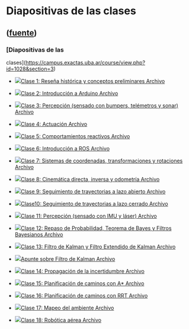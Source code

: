 # Diapositivas de las clases
([fuente](https://campus.exactas.uba.ar/course/view.php?id=1028&section=3))
---
### [Diapositivas de las
clases](https://campus.exactas.uba.ar/course/view.php?id=1028&section=3)

  - [![ ](https://campus.exactas.uba.ar/theme/image.php/aardvark/core/1524752928/f/pdf-24)Clase 1: Reseña histórica y conceptos preliminares Archivo](https://campus.exactas.uba.ar/mod/resource/view.php?id=60030)

  - [![ ](https://campus.exactas.uba.ar/theme/image.php/aardvark/core/1524752928/f/pdf-24)Clase 2: Introducción a Arduino Archivo](https://campus.exactas.uba.ar/mod/resource/view.php?id=60072)

  - [![ ](https://campus.exactas.uba.ar/theme/image.php/aardvark/core/1524752928/f/pdf-24)Clase 3: Percepción (sensado con bumpers, telémetros y sonar) Archivo](https://campus.exactas.uba.ar/mod/resource/view.php?id=60310)

  - [![ ](https://campus.exactas.uba.ar/theme/image.php/aardvark/core/1524752928/f/pdf-24)Clase 4: Actuación Archivo](https://campus.exactas.uba.ar/mod/resource/view.php?id=60424)

  - [![ ](https://campus.exactas.uba.ar/theme/image.php/aardvark/core/1524752928/f/pdf-24)Clase 5: Comportamientos reactivos Archivo](https://campus.exactas.uba.ar/mod/resource/view.php?id=60522)

  - [![ ](https://campus.exactas.uba.ar/theme/image.php/aardvark/core/1524752928/f/pdf-24)Clase 6: Introducción a ROS Archivo](https://campus.exactas.uba.ar/mod/resource/view.php?id=60823)

  - [![ ](https://campus.exactas.uba.ar/theme/image.php/aardvark/core/1524752928/f/pdf-24)Clase 7: Sistemas de coordenadas, transformaciones y rotaciones Archivo](https://campus.exactas.uba.ar/mod/resource/view.php?id=61058)

  - [![ ](https://campus.exactas.uba.ar/theme/image.php/aardvark/core/1524752928/f/pdf-24)Clase 8: Cinemática directa, inversa y odometría Archivo](https://campus.exactas.uba.ar/mod/resource/view.php?id=61059)

  - [![ ](https://campus.exactas.uba.ar/theme/image.php/aardvark/core/1524752928/f/pdf-24)Clase 9: Seguimiento de trayectorias a lazo abierto Archivo](https://campus.exactas.uba.ar/mod/resource/view.php?id=61337)

  - [![ ](https://campus.exactas.uba.ar/theme/image.php/aardvark/core/1524752928/f/pdf-24)Clase10: Seguimiento de trayectorias a lazo cerrado Archivo](https://campus.exactas.uba.ar/mod/resource/view.php?id=61960)

  - [![ ](https://campus.exactas.uba.ar/theme/image.php/aardvark/core/1524752928/f/pdf-24)Clase 11: Percepción (sensado con IMU y láser) Archivo](https://campus.exactas.uba.ar/mod/resource/view.php?id=62035)

  - [![ ](https://campus.exactas.uba.ar/theme/image.php/aardvark/core/1524752928/f/pdf-24)Clase 12: Repaso de Probabilidad, Teorema de Bayes y Filtros Bayesianos Archivo](https://campus.exactas.uba.ar/mod/resource/view.php?id=62213)

  - [![ ](https://campus.exactas.uba.ar/theme/image.php/aardvark/core/1524752928/f/pdf-24)Clase 13: Filtro de Kalman y Filtro Extendido de Kalman Archivo](https://campus.exactas.uba.ar/mod/resource/view.php?id=62501)

  - [![ ](https://campus.exactas.uba.ar/theme/image.php/aardvark/core/1524752928/f/pdf-24)Apunte sobre Filtro de Kalman Archivo](https://campus.exactas.uba.ar/mod/resource/view.php?id=62504)

  - [![ ](https://campus.exactas.uba.ar/theme/image.php/aardvark/core/1524752928/f/pdf-24)Clase 14: Propagación de la incertidumbre Archivo](https://campus.exactas.uba.ar/mod/resource/view.php?id=62586)

  - [![ ](https://campus.exactas.uba.ar/theme/image.php/aardvark/core/1524752928/f/pdf-24)Clase 15: Planificación de caminos con A* Archivo](https://campus.exactas.uba.ar/mod/resource/view.php?id=62948)

  - [![ ](https://campus.exactas.uba.ar/theme/image.php/aardvark/core/1524752928/f/pdf-24)Clase 16: Planificación de caminos con RRT Archivo](https://campus.exactas.uba.ar/mod/resource/view.php?id=63493)

  - [![ ](https://campus.exactas.uba.ar/theme/image.php/aardvark/core/1524752928/f/pdf-24)Clase 17: Mapeo del ambiente Archivo](https://campus.exactas.uba.ar/mod/resource/view.php?id=63494)

  - [![ ](https://campus.exactas.uba.ar/theme/image.php/aardvark/core/1524752928/f/pdf-24)Clase 18: Robótica aérea Archivo](https://campus.exactas.uba.ar/mod/resource/view.php?id=63495)

